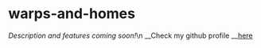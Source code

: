 # warps-and-homes
_Description and features coming soon!_\n
__Check my github profile __[here](https://github.com/AwayAllay)
